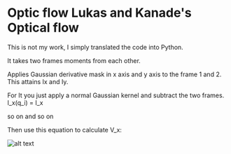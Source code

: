# Optic flow Lukas and Kanade's Optical flow

This is not my work, I simply translated the code into Python.

It takes two frames moments from each other.

Applies Gaussian derivative mask in x axis and y axis to the frame 1 and 2. This attains Ix and Iy.  

For It you just apply a normal Gaussian kernel and subtract the two frames.
I_x(q_i) = I_x

so on and so on

Then use this equation to calculate V_x:

![alt text](https://github.com/sanny1/Opticflow/blob/master/equation.gif)
